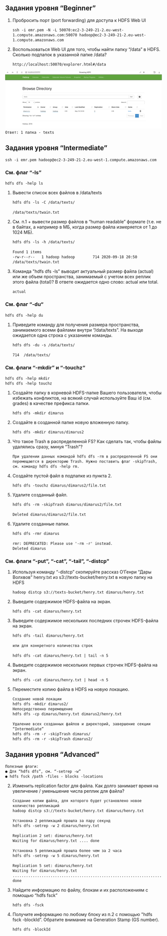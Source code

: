 ## Задания уровня “Beginner”  

1) Пробросить порт (port forwarding) для доступа к HDFS Web UI  
    ```
    ssh -i emr.pem -N -L 50070:ec2-3-249-21-2.eu-west-1.compute.amazonaws.com:50070 hadoop@ec2-3-249-21-2.eu-west-1.compute.amazonaws.com  
    ```
2) Воспользоваться Web UI для того, чтобы найти папку “/data” в HDFS. Сколько подпапок в указанной папке /data?  
    ```
    http://localhost:50070/explorer.html#/data  
    ```
![](beginner_1.png)  
    ```
    Ответ: 1 папка - texts  
    ```

## Задания уровня “Intermediate”  
```
ssh -i emr.pem hadoop@ec2-3-249-21-2.eu-west-1.compute.amazonaws.com
```
###  См. флаг “-ls”  
```
hdfs dfs -help ls
```
1. Вывести список всех файлов в /data/texts  
    ```
    hdfs dfs -ls -C /data/texts/  

    /data/texts/twain.txt  
    ```
2. См. п.1 + вывести размер файлов в “human readable” формате (т.е. не в байтах, а например в МБ, когда
размер файла измеряется от 1 до 1024 МБ).  
    ```
    hdfs dfs -ls -h /data/texts/  

    Found 1 items  
    -rw-r--r--   1 hadoop hadoop        714 2020-09-18 20:50 /data/texts/twain.txt  
    ```
3. Команда "hdfs dfs -ls" выводит актуальный размер файла (actual) или же объем пространства, занимаемый с
учетом всех реплик этого файла (total)? В ответе ожидается одно слово: actual или total.  
    ```
    actual  
    ```
### См. флаг “-du“  
```
hdfs dfs -help du  
```
1. Приведите команду для получения размера пространства, занимаемого всеми файлами внутри
“/data/texts”. На выходе ожидается одна строка с указанием команды.  
    ```
    hdfs dfs -du -s /data/texts/  

    714  /data/texts/  
    ```
### См. флаги “-mkdir” и “-touchz“  
```
hdfs dfs -help mkdir  
hdfs dfs -help touchz  
```
1. Создайте папку в корневой HDFS-папке Вашего пользователя, чтобы избежать конфликтов, на всякий
случай используйте Ваш id (см. grades) в качестве префикса папки.  
    ```
    hdfs dfs -mkdir dimarus  
    ```
2. Создайте в созданной папке новую вложенную папку.  
    ```
    hdfs dfs -mkdir dimarus/dimarus2  
    ```
3. Что такое Trash в распределенной FS? Как сделать так, чтобы файлы удалялись сразу, минуя “Trash”?  
    ```
   При удалении данных командой hdfs dfs -rm в распределенной FS они перемещаются в директорию Trash. Нужно поставить флаг -skipTrash, см. команду hdfs dfs -help rm.  
    ```
4. Создайте пустой файл в подпапке из пункта 2.  
    ```
    hdfs dfs -touchz dimarus/dimarus2/file.txt  
    ```
5. Удалите созданный файл.  
    ```
    hdfs dfs -rm -skipTrash dimarus/dimarus2/file.txt  

    Deleted dimarus/dimarus2/file.txt  
    ```
6. Удалите созданные папки.  
    ```
    hdfs dfs -rmr dimarus  

    rmr: DEPRECATED: Please use '-rm -r' instead.  
    Deleted dimarus  
    ```

### См. флаги “-put”, “-cat”, “-tail”, “-distcp”  

1. Используя команду “-distcp” скопируйте рассказ О’Генри “Дары Волхвов” henry.txt из
s3://texts-bucket/henry.txt в новую папку на HDFS  
    ```
    hadoop distcp s3://texts-bucket/henry.txt dimarus/henry.txt  
    ```
2. Выведите содержимое HDFS-файла на экран.  
    ```
    hdfs dfs -cat dimarus/henry.txt  
    ```
3. Выведите содержимое нескольких последних строчек HDFS-файла на экран.  
    ```
    hdfs dfs -tail dimarus/henry.txt  

    или для конкретного количества строк  

    hdfs dfs -cat dimarus/henry.txt | tail -n 5  
    ```
4. Выведите содержимое нескольких первых строчек HDFS-файла на экран.  
    ```
    hdfs dfs -cat dimarus/henry.txt | head -n 5  
    ```
5. Переместите копию файла в HDFS на новую локацию.  
    ```
    Создание новой локации  
    hdfs dfs -mkdir dimarus2/  
    Непосредственно перемещение  
    hdfs dfs -cp dimarus/henry.txt dimarus2/henry.txt  

    Удаление всех созданных файлов и директорий, завершение секции “Intermediate”  
    hdfs dfs -rm -r -skipTrash dimarus/  
    hdfs dfs -rm -r -skipTrash dimarus2/  
    ```

## Задания уровня “Advanced”  
```
Полезные флаги:  
● Для “hdfs dfs”, см. “-setrep -w”  
● hdfs fsck /path -files - blocks -locations  
```
2. Изменить replication factor для файла. Как долго занимает время на увеличение /
уменьшение числа реплик для файла?  
    ```
    Создание копии файла, для которого будет установлено новое количество репликаций  
    hadoop distcp s3://texts-bucket/henry.txt dimarus/henry.txt  

    Установка 2 репликаций прошла за пару секунд  
    hdfs dfs -setrep -w 2 dimarus/henry.txt  

    Replication 2 set: dimarus/henry.txt  
    Waiting for dimarus/henry.txt .... done  

    Установка 5 репликаций прошла более чем за 2 часа  
    hdfs dfs -setrep -w 5 dimarus/henry.txt  

    Replication 5 set: dimarus/henry.txt  
    Waiting for dimarus/henry.txt  .......................................................................................................................................................................................... done  
    ```
3. Найдите информацию по файлу, блокам и их расположениям с помощью “hdfs fsck”  
    ```
    hdfs dfs -fsck  
    ```
4. Получите информацию по любому блоку из п.2 с помощью "hdfs fsck -blockId”.
Обратите внимание на Generation Stamp (GS number).  
    ```
    hdfs dfs -blockId  
    ```
